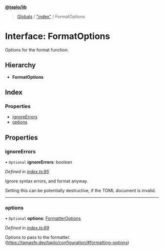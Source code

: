 **[@taplo/lib](../README.md)**

> [Globals](../globals.md) / ["index"](../modules/_index_.md) / FormatOptions

# Interface: FormatOptions

Options for the format function.

## Hierarchy

* **FormatOptions**

## Index

### Properties

* [ignoreErrors](_index_.formatoptions.md#ignoreerrors)
* [options](_index_.formatoptions.md#options)

## Properties

### ignoreErrors

• `Optional` **ignoreErrors**: boolean

*Defined in [index.ts:85](https://github.com/tamasfe/taplo/blob/b68fd29/node/lib/src/index.ts#L85)*

Ignore syntax errors, and format anyway.

Setting this can be potentially destructive,
if the TOML document is invalid.

___

### options

• `Optional` **options**: [FormatterOptions](_index_.formatteroptions.md)

*Defined in [index.ts:89](https://github.com/tamasfe/taplo/blob/b68fd29/node/lib/src/index.ts#L89)*

Options to pass to the formatter. (https://tamasfe.dev/taplo/configuration/#formatting-options)
